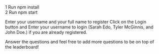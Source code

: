 1 Run npm install<br>
2 Run npm start

Enter your username and your full name to register
Click on the Login button and Enter your username to login (Sarah Edo, Tyler McGinnis, and John Doe.) if you are already registered.

Answer the questions and feel free to add more questions to be on top of the leaderboard!
